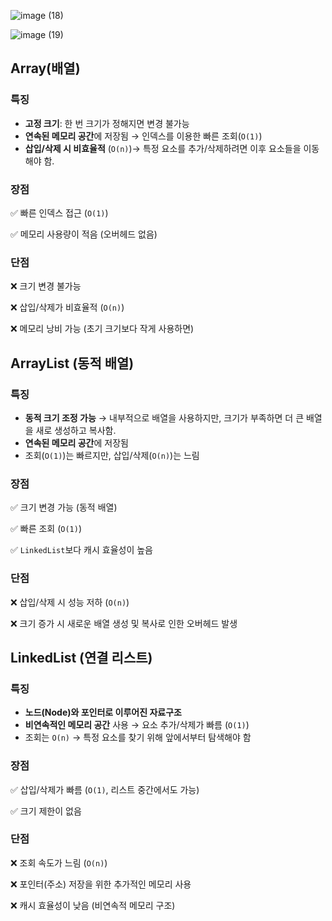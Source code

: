 
![image (18)](https://github.com/user-attachments/assets/27d37e44-55fb-42d0-ae41-b5542ec998c9)

![image (19)](https://github.com/user-attachments/assets/921f0a32-ff76-41ac-82d5-c38e82637c44)

## Array(배열)

### **특징**

- **고정 크기**: 한 번 크기가 정해지면 변경 불가능
- **연속된 메모리 공간**에 저장됨 → 인덱스를 이용한 빠른 조회(`O(1)`)
- **삽입/삭제 시 비효율적** (`O(n)`)→ 특정 요소를 추가/삭제하려면 이후 요소들을 이동해야 함.

### **장점**

✅ 빠른 인덱스 접근 (`O(1)`)

✅ 메모리 사용량이 적음 (오버헤드 없음)

### **단점**

❌ 크기 변경 불가능

❌ 삽입/삭제가 비효율적 (`O(n)`)

❌ 메모리 낭비 가능 (초기 크기보다 작게 사용하면)

## ArrayList (동적 배열)

### **특징**

- **동적 크기 조정 가능** → 내부적으로 배열을 사용하지만, 크기가 부족하면 더 큰 배열을 새로 생성하고 복사함.
- **연속된 메모리 공간**에 저장됨
- 조회(`O(1)`)는 빠르지만, 삽입/삭제(`O(n)`)는 느림

### **장점**

✅ 크기 변경 가능 (동적 배열)

✅ 빠른 조회 (`O(1)`)

✅ `LinkedList`보다 캐시 효율성이 높음

### **단점**

❌ 삽입/삭제 시 성능 저하 (`O(n)`)

❌ 크기 증가 시 새로운 배열 생성 및 복사로 인한 오버헤드 발생

## LinkedList (연결 리스트)

### **특징**

- **노드(Node)와 포인터로 이루어진 자료구조**
- **비연속적인 메모리 공간** 사용 → 요소 추가/삭제가 빠름 (`O(1)`)
- 조회는 `O(n)` → 특정 요소를 찾기 위해 앞에서부터 탐색해야 함

### **장점**

✅ 삽입/삭제가 빠름 (`O(1)`, 리스트 중간에서도 가능)

✅ 크기 제한이 없음

### **단점**

❌ 조회 속도가 느림 (`O(n)`)

❌ 포인터(주소) 저장을 위한 추가적인 메모리 사용

❌ 캐시 효율성이 낮음 (비연속적 메모리 구조)
